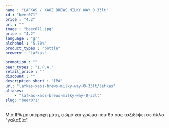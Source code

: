```yaml
---
name : "LAFKAS / ΧΑΟΣ BREWS MILKY WAY 0.33lt"
id : "beer071"
price : "4.2"
url : ""
image : "beer071.jpg"
price : "4.2"
language : "gr"
alchohol : "5.70%"
product_types : "bottle"
brewery : "Lafkas"

promotion : ""
beer_types : "I.P.A."
retail_price : ""
discount : ""
description_short : "IPA"
url: "lafkas-xaos-brews-milky-way-0-33lt/lafkas"
aliases: 
    - "lafkas-xaos-brews-milky-way-0-33lt"
slug: "beer071"
---
```


Μια IPA με υπέροχη μύτη, σώμα και χρώμα που θα σας ταξιδέψει σε άλλο &quot;γαλαξία&quot;.
